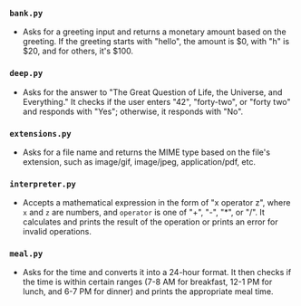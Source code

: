 ### `bank.py`
* Asks for a greeting input and returns a monetary amount based on the greeting. If the greeting starts with "hello", the amount is $0, with "h" is $20, and for others, it's $100.

### `deep.py`
* Asks for the answer to "The Great Question of Life, the Universe, and Everything." It checks if the user enters "42", "forty-two", or "forty two" and responds with "Yes"; otherwise, it responds with "No".

### `extensions.py`
* Asks for a file name and returns the MIME type based on the file's extension, such as image/gif, image/jpeg, application/pdf, etc.

### `interpreter.py`
* Accepts a mathematical expression in the form of "x operator z", where `x` and `z` are numbers, and `operator` is one of "+", "-", "*", or "/". It calculates and prints the result of the operation or prints an error for invalid operations.

### `meal.py`
* Asks for the time and converts it into a 24-hour format. It then checks if the time is within certain ranges (7-8 AM for breakfast, 12-1 PM for lunch, and 6-7 PM for dinner) and prints the appropriate meal time.
